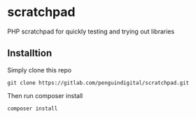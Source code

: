 # scratchpad

PHP scratchpad for quickly testing and trying out libraries 

## Installtion

Simply clone this repo

`git clone https://gitlab.com/penguindigital/scratchpad.git`

Then run composer install

`composer install`